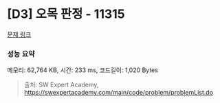 # [D3] 오목 판정 - 11315 

[문제 링크](https://swexpertacademy.com/main/code/problem/problemDetail.do?contestProbId=AXaSUPYqPYMDFASQ) 

### 성능 요약

메모리: 62,764 KB, 시간: 233 ms, 코드길이: 1,020 Bytes



> 출처: SW Expert Academy, https://swexpertacademy.com/main/code/problem/problemList.do
